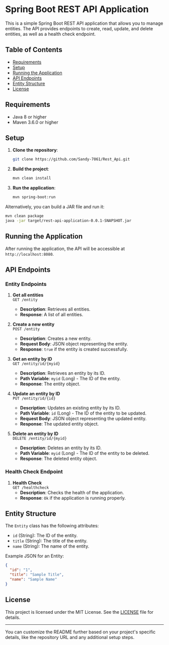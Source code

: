 # Spring Boot REST API Application

This is a simple Spring Boot REST API application that allows you to manage entities. The API provides endpoints to create, read, update, and delete entities, as well as a health check endpoint.

## Table of Contents

- [Requirements](#requirements)
- [Setup](#setup)
- [Running the Application](#running-the-application)
- [API Endpoints](#api-endpoints)
- [Entity Structure](#entity-structure)
- [License](#license)

## Requirements

- Java 8 or higher
- Maven 3.6.0 or higher

## Setup

1. **Clone the repository**:
    ```bash
    git clone https://github.com/Sandy-7061/Rest_Api.git
    ```

2. **Build the project**:
    ```bash
    mvn clean install
    ```

3. **Run the application**:
    ```bash
    mvn spring-boot:run
    ```

Alternatively, you can build a JAR file and run it:

```bash
mvn clean package
java -jar target/rest-api-application-0.0.1-SNAPSHOT.jar
```

## Running the Application

After running the application, the API will be accessible at `http://localhost:8080`.

## API Endpoints

### Entity Endpoints

1. **Get all entities**  
   `GET /entity`
   - **Description**: Retrieves all entities.
   - **Response**: A list of all entities.

2. **Create a new entity**  
   `POST /entity`
   - **Description**: Creates a new entity.
   - **Request Body**: JSON object representing the entity.
   - **Response**: `true` if the entity is created successfully.

3. **Get an entity by ID**  
   `GET /entity/id/{myid}`
   - **Description**: Retrieves an entity by its ID.
   - **Path Variable**: `myid` (Long) - The ID of the entity.
   - **Response**: The entity object.

4. **Update an entity by ID**  
   `PUT /entity/id/{id}`
   - **Description**: Updates an existing entity by its ID.
   - **Path Variable**: `id` (Long) - The ID of the entity to be updated.
   - **Request Body**: JSON object representing the updated entity.
   - **Response**: The updated entity object.

5. **Delete an entity by ID**  
   `DELETE /entity/id/{myid}`
   - **Description**: Deletes an entity by its ID.
   - **Path Variable**: `myid` (Long) - The ID of the entity to be deleted.
   - **Response**: The deleted entity object.

### Health Check Endpoint

1. **Health Check**  
   `GET /healthcheck`
   - **Description**: Checks the health of the application.
   - **Response**: `Ok` if the application is running properly.

## Entity Structure

The `Entity` class has the following attributes:

- `id` (String): The ID of the entity.
- `title` (String): The title of the entity.
- `name` (String): The name of the entity.

Example JSON for an Entity:

```json
{
  "id": "1",
  "title": "Sample Title",
  "name": "Sample Name"
}
```

## License

This project is licensed under the MIT License. See the [LICENSE](LICENSE) file for details.

---

You can customize the README further based on your project's specific details, like the repository URL and any additional setup steps.
